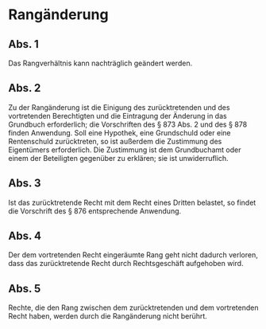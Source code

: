 # Rangänderung



## Abs. 1

 Das Rangverhältnis kann nachträglich geändert werden.

## Abs. 2

 Zu der Rangänderung ist die Einigung des zurücktretenden und des vortretenden Berechtigten und die Eintragung der Änderung in das Grundbuch erforderlich; die Vorschriften des § 873 Abs. 2 und des § 878 finden Anwendung. Soll eine Hypothek, eine Grundschuld oder eine Rentenschuld zurücktreten, so ist außerdem die Zustimmung des Eigentümers erforderlich. Die Zustimmung ist dem Grundbuchamt oder einem der Beteiligten gegenüber zu erklären; sie ist unwiderruflich.

## Abs. 3

 Ist das zurücktretende Recht mit dem Recht eines Dritten belastet, so findet die Vorschrift des § 876 entsprechende Anwendung.

## Abs. 4

 Der dem vortretenden Recht eingeräumte Rang geht nicht dadurch verloren, dass das zurücktretende Recht durch Rechtsgeschäft aufgehoben wird.

## Abs. 5

 Rechte, die den Rang zwischen dem zurücktretenden und dem vortretenden Recht haben, werden durch die Rangänderung nicht berührt. 

